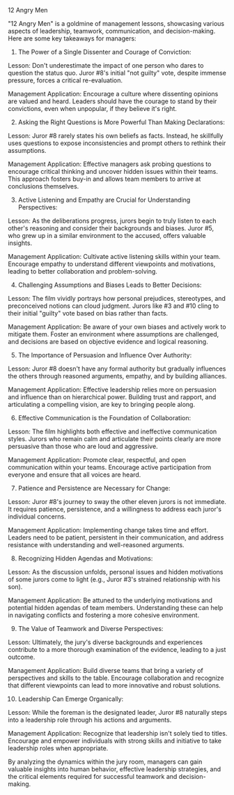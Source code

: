 12 Angry Men

"12 Angry Men" is a goldmine of management lessons, showcasing various aspects of leadership, teamwork, communication, and decision-making. Here are some key takeaways for managers:

1. The Power of a Single Dissenter and Courage of Conviction:

Lesson: Don't underestimate the impact of one person who dares to question the status quo. Juror #8's initial "not guilty" vote, despite immense pressure, forces a critical re-evaluation.

Management Application: Encourage a culture where dissenting opinions are valued and heard. Leaders should have the courage to stand by their convictions, even when unpopular, if they believe it's right.

2. Asking the Right Questions is More Powerful Than Making Declarations:

Lesson: Juror #8 rarely states his own beliefs as facts. Instead, he skillfully uses questions to expose inconsistencies and prompt others to rethink their assumptions.

Management Application: Effective managers ask probing questions to encourage critical thinking and uncover hidden issues within their teams. This approach fosters buy-in and allows team members to arrive at conclusions themselves.

3. Active Listening and Empathy are Crucial for Understanding Perspectives:

Lesson: As the deliberations progress, jurors begin to truly listen to each other's reasoning and consider their backgrounds and biases. Juror #5, who grew up in a similar environment to the accused, offers valuable insights.

Management Application: Cultivate active listening skills within your team. Encourage empathy to understand different viewpoints and motivations, leading to better collaboration and problem-solving.

4. Challenging Assumptions and Biases Leads to Better Decisions:

Lesson: The film vividly portrays how personal prejudices, stereotypes, and preconceived notions can cloud judgment. Jurors like #3 and #10 cling to their initial "guilty" vote based on bias rather than facts.

Management Application: Be aware of your own biases and actively work to mitigate them. Foster an environment where assumptions are challenged, and decisions are based on objective evidence and logical reasoning.

5. The Importance of Persuasion and Influence Over Authority:

Lesson: Juror #8 doesn't have any formal authority but gradually influences the others through reasoned arguments, empathy, and by building alliances.

Management Application: Effective leadership relies more on persuasion and influence than on hierarchical power. Building trust and rapport, and articulating a compelling vision, are key to bringing people along.

6. Effective Communication is the Foundation of Collaboration:

Lesson: The film highlights both effective and ineffective communication styles. Jurors who remain calm and articulate their points clearly are more persuasive than those who are loud and aggressive.

Management Application: Promote clear, respectful, and open communication within your teams. Encourage active participation from everyone and ensure that all voices are heard.

7. Patience and Persistence are Necessary for Change:

Lesson: Juror #8's journey to sway the other eleven jurors is not immediate. It requires patience, persistence, and a willingness to address each juror's individual concerns.

Management Application: Implementing change takes time and effort. Leaders need to be patient, persistent in their communication, and address resistance with understanding and well-reasoned arguments.

8. Recognizing Hidden Agendas and Motivations:

Lesson: As the discussion unfolds, personal issues and hidden motivations of some jurors come to light (e.g., Juror #3's strained relationship with his son).

Management Application: Be attuned to the underlying motivations and potential hidden agendas of team members. Understanding these can help in navigating conflicts and fostering a more cohesive environment.

9. The Value of Teamwork and Diverse Perspectives:

Lesson: Ultimately, the jury's diverse backgrounds and experiences contribute to a more thorough examination of the evidence, leading to a just outcome.

Management Application: Build diverse teams that bring a variety of perspectives and skills to the table. Encourage collaboration and recognize that different viewpoints can lead to more innovative and robust solutions.

10. Leadership Can Emerge Organically:

Lesson: While the foreman is the designated leader, Juror #8 naturally steps into a leadership role through his actions and arguments.

Management Application: Recognize that leadership isn't solely tied to titles. Encourage and empower individuals with strong skills and initiative to take leadership roles when appropriate.

By analyzing the dynamics within the jury room, managers can gain valuable insights into human behavior, effective leadership strategies, and the critical elements required for successful teamwork and decision-making.